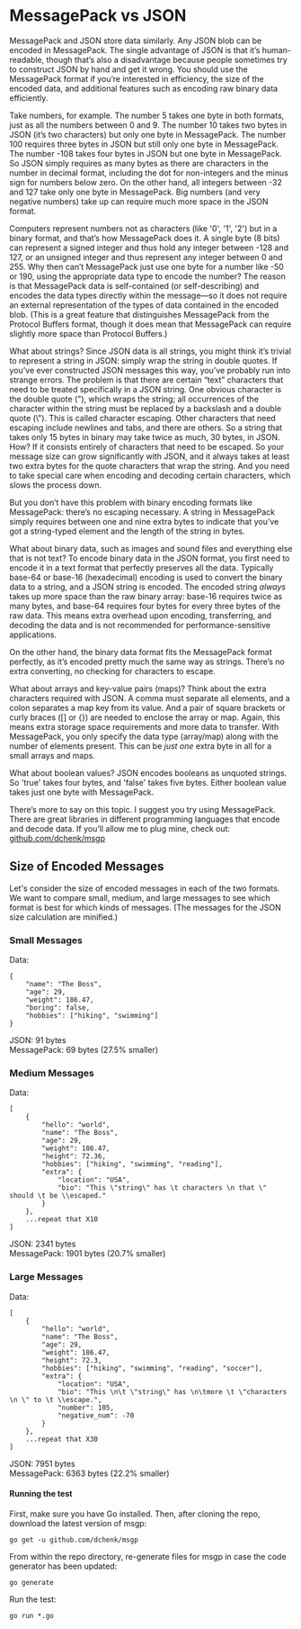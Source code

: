 # MessagePack vs JSON

MessagePack and JSON store data similarly. Any JSON blob can be encoded in MessagePack. The single advantage of JSON is that it’s human-readable, though that’s also a disadvantage because people sometimes try to construct JSON by hand and get it wrong. You should use the MessagePack format if you’re interested in efficiency, the size of the encoded data, and additional features such as encoding raw binary data efficiently.

Take numbers, for example. The number 5 takes one byte in both formats, just as all the numbers between 0 and 9. The number 10 takes two bytes in JSON (it’s two characters) but only one byte in MessagePack. The number 100 requires three bytes in JSON but still only one byte in MessagePack. The number -108 takes four bytes in JSON but one byte in MessagePack. So JSON simply requires as many bytes as there are characters in the number in decimal format, including the dot for non-integers and the minus sign for numbers below zero. On the other hand, all integers between -32 and 127 take only one byte in MessagePack. Big numbers (and very negative numbers) take up can require much more space in the JSON format.

Computers represent numbers not as characters (like '0', '1', '2') but in a binary format, and that’s how MessagePack does it. A single byte (8 bits) can represent a signed integer and thus hold any integer between -128 and 127, or an unsigned integer and thus represent any integer between 0 and 255. Why then can’t MessagePack just use one byte for a number like -50 or 190, using the appropriate data type to encode the number? The reason is that MessagePack data is self-contained (or self-describing) and encodes the data types directly within the message—so it does not require an external representation of the types of data contained in the encoded blob. (This is a great feature that distinguishes MessagePack from the Protocol Buffers format, though it does mean that MessagePack can require slightly more space than Protocol Buffers.)

What about strings? Since JSON data is all strings, you might think it’s trivial to represent a string in JSON: simply wrap the string in double quotes. If you’ve ever constructed JSON messages this way, you’ve probably run into strange errors. The problem is that there are certain “text” characters that need to be treated specifically in a JSON string. One obvious character is the double quote ("), which wraps the string; all occurrences of the character within the string must be replaced by a backslash and a double quote (\\"). This is called character escaping. Other characters that need escaping include newlines and tabs, and there are others. So a string that takes only 15 bytes in binary may take twice as much, 30 bytes, in JSON. How? If it consists entirely of characters that need to be escaped. So your message size can grow significantly with JSON, and it always takes at least two extra bytes for the quote characters that wrap the string. And you need to take special care when encoding and decoding certain characters, which slows the process down.

But you don’t have this problem with binary encoding formats like MessagePack: there’s no escaping necessary. A string in MessagePack simply requires between one and nine extra bytes to indicate that you’ve got a string-typed element and the length of the string in bytes.

What about binary data, such as images and sound files and everything else that is not text? To encode binary data in the JSON format, you first need to encode it in a text format that perfectly preserves all the data. Typically base-64 or base-16 (hexadecimal) encoding is used to convert the binary data to a string, and a JSON string is encoded. The encoded string *always* takes up more space than the raw binary array: base-16 requires twice as many bytes, and base-64 requires four bytes for every three bytes of the raw data. This means extra overhead upon encoding, transferring, and decoding the data and is not recommended for performance-sensitive applications.

On the other hand, the binary data format fits the MessagePack format perfectly, as it’s encoded pretty much the same way as strings. There’s no extra converting, no checking for characters to escape.

What about arrays and key-value pairs (maps)? Think about the extra characters required with JSON. A comma must separate all elements, and a colon separates a map key from its value. And a pair of square brackets or curly braces ([] or {}) are needed to enclose the array or map. Again, this means extra storage space requirements and more data to transfer. With MessagePack, you only specify the data type (array/map) along with the number of elements present. This can be *just one* extra byte in all for a small arrays and maps.

What about boolean values? JSON encodes booleans as unquoted strings. So 'true' takes four bytes, and 'false' takes five bytes. Either boolean value takes just one byte with MessagePack.

There’s more to say on this topic. I suggest you try using MessagePack. There are great libraries in different programming languages that encode and decode data. If you’ll allow me to plug mine, check out: [github.com/dchenk/msgp](https://github.com/dchenk/msgp)

## Size of Encoded Messages

Let's consider the size of encoded messages in each of the two formats. We want to compare small, medium, and large messages to see which format is best for which kinds of messages. (The messages for the JSON size calculation are minified.)

### Small Messages

Data:
```
{
	"name": "The Boss",
	"age": 29,
	"weight": 186.47,
	"boring": false,
	"hobbies": ["hiking", "swimming"]
}
```
JSON: 91 bytes  
MessagePack: 69 bytes (27.5% smaller)

### Medium Messages

Data:
```
[
	{
		"hello": "world",
		"name": "The Boss",
		"age": 29,
		"weight": 186.47,
		"height": 72.36,
		"hobbies": ["hiking", "swimming", "reading"],
		"extra": {
			"location": "USA",
			"bio": "This \"string\" has \t characters \n that \" should \t be \\escaped."
		}
	},
	...repeat that X10
]
```
JSON: 2341 bytes  
MessagePack: 1901 bytes (20.7% smaller)

### Large Messages

Data:
```
[
	{
		"hello": "world",
		"name": "The Boss",
		"age": 29,
		"weight": 186.47,
		"height": 72.3,
		"hobbies": ["hiking", "swimming", "reading", "soccer"],
		"extra": {
			"location": "USA",
			"bio": "This \n\t \"string\" has \n\tmore \t \"characters \n \" to \t \\escape.",
			"number": 105,
			"negative_num": -70
		}
	},
	...repeat that X30
]
```
JSON: 7951 bytes  
MessagePack: 6363 bytes (22.2% smaller)

#### Running the test

First, make sure you have Go installed. Then, after cloning the repo, download the latest version of msgp:
```
go get -u github.com/dchenk/msgp
```

From within the repo directory, re-generate files for msgp in case the code generator has been updated:
```
go generate
```

Run the test:
```
go run *.go
```
